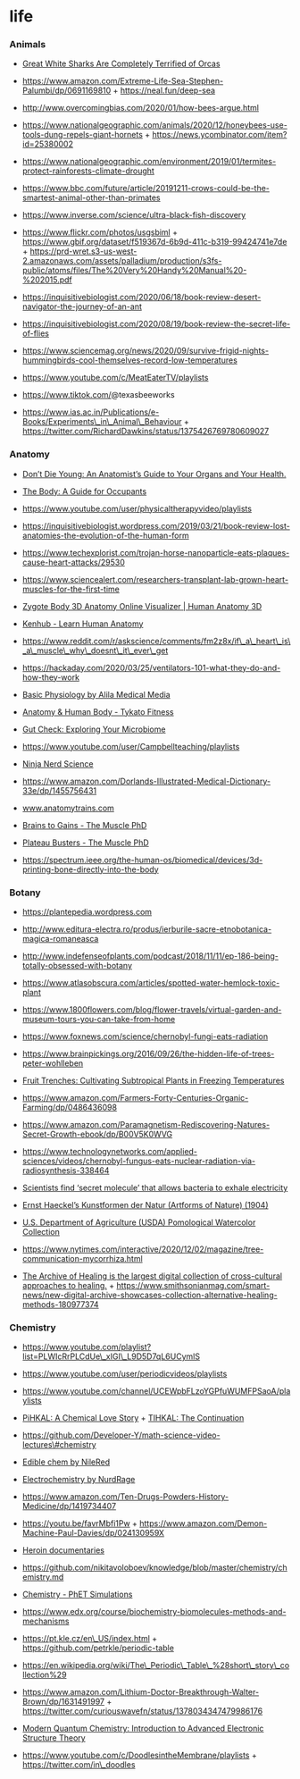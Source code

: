 life
====

### Animals

-   [Great White Sharks Are Completely Terrified of Orcas](https://www.smithsonianmag.com/smart-news/great-white-sharks-are-completely-terrified-orcas-180972009)

<!-- -->

-   https://www.amazon.com/Extreme-Life-Sea-Stephen-Palumbi/dp/0691169810 + https://neal.fun/deep-sea

<!-- -->

-   http://www.overcomingbias.com/2020/01/how-bees-argue.html

<!-- -->

-   https://www.nationalgeographic.com/animals/2020/12/honeybees-use-tools-dung-repels-giant-hornets + https://news.ycombinator.com/item?id=25380002

<!-- -->

-   https://www.nationalgeographic.com/environment/2019/01/termites-protect-rainforests-climate-drought

<!-- -->

-   https://www.bbc.com/future/article/20191211-crows-could-be-the-smartest-animal-other-than-primates

<!-- -->

-   https://www.inverse.com/science/ultra-black-fish-discovery

<!-- -->

-   https://www.flickr.com/photos/usgsbiml + https://www.gbif.org/dataset/f519367d-6b9d-411c-b319-99424741e7de + https://prd-wret.s3-us-west-2.amazonaws.com/assets/palladium/production/s3fs-public/atoms/files/The%20Very%20Handy%20Manual%20-%202015.pdf

<!-- -->

-   https://inquisitivebiologist.com/2020/06/18/book-review-desert-navigator-the-journey-of-an-ant

<!-- -->

-   https://inquisitivebiologist.com/2020/08/19/book-review-the-secret-life-of-flies

<!-- -->

-   https://www.sciencemag.org/news/2020/09/survive-frigid-nights-hummingbirds-cool-themselves-record-low-temperatures

<!-- -->

-   https://www.youtube.com/c/MeatEaterTV/playlists

<!-- -->

-   https://www.tiktok.com/<span class="citation" data-cites="texasbeeworks">@texasbeeworks</span>

<!-- -->

-   https://www.ias.ac.in/Publications/e-Books/Experiments\_in\_Animal\_Behaviour + https://twitter.com/RichardDawkins/status/1375426769780609027

### Anatomy

-   [Don’t Die Young: An Anatomist’s Guide to Your Organs and Your Health.](https://www.amazon.com/Dont-Die-Young-Anatomists-Organs/dp/0747592802)

<!-- -->

-   [The Body: A Guide for Occupants](https://www.amazon.com/Body-Guide-Occupants-Bill-Bryson/dp/0385539304)

<!-- -->

-   https://www.youtube.com/user/physicaltherapyvideo/playlists

<!-- -->

-   https://inquisitivebiologist.wordpress.com/2019/03/21/book-review-lost-anatomies-the-evolution-of-the-human-form

<!-- -->

-   https://www.techexplorist.com/trojan-horse-nanoparticle-eats-plaques-cause-heart-attacks/29530

<!-- -->

-   https://www.sciencealert.com/researchers-transplant-lab-grown-heart-muscles-for-the-first-time

<!-- -->

-   [Zygote Body 3D Anatomy Online Visualizer | Human Anatomy 3D](https://www.zygotebody.com/)

<!-- -->

-   [Kenhub - Learn Human Anatomy](https://www.youtube.com/user/kenHubCOM/playlists)

<!-- -->

-   https://www.reddit.com/r/askscience/comments/fm2z8x/if\_a\_heart\_is\_a\_muscle\_why\_doesnt\_it\_ever\_get

<!-- -->

-   https://hackaday.com/2020/03/25/ventilators-101-what-they-do-and-how-they-work

<!-- -->

-   [Basic Physiology by Alila Medical Media](https://www.youtube.com/playlist?list=PLJIs8ZcKXHUy7zyDIGhZVIflbfulNFif0)

<!-- -->

-   [Anatomy & Human Body - Tykato Fitness](https://www.youtube.com/playlist?list=PLRpkzoMo7s2bVD4B5AqASGJfCQUFXfnNP)

<!-- -->

-   [Gut Check: Exploring Your Microbiome](https://www.coursera.org/learn/microbiome)

<!-- -->

-   https://www.youtube.com/user/Campbellteaching/playlists

<!-- -->

-   [Ninja Nerd Science](https://www.youtube.com/channel/UC6QYFutt9cluQ3uSM963_KQ/playlists)

<!-- -->

-   https://www.amazon.com/Dorlands-Illustrated-Medical-Dictionary-33e/dp/1455756431

<!-- -->

-   www.anatomytrains.com

<!-- -->

-   [Brains to Gains - The Muscle PhD](https://www.youtube.com/playlist?list=PLmiXBKJgM-GuNUykEDLcMiEK2jHrwhq1Z)

<!-- -->

-   [Plateau Busters - The Muscle PhD](https://www.youtube.com/playlist?list=PLmiXBKJgM-GsIXN847rITImkm51Pd7fiJ)

<!-- -->

-   https://spectrum.ieee.org/the-human-os/biomedical/devices/3d-printing-bone-directly-into-the-body

### Botany

-   https://plantepedia.wordpress.com

<!-- -->

-   http://www.editura-electra.ro/produs/ierburile-sacre-etnobotanica-magica-romaneasca

<!-- -->

-   http://www.indefenseofplants.com/podcast/2018/11/11/ep-186-being-totally-obsessed-with-botany

<!-- -->

-   https://www.atlasobscura.com/articles/spotted-water-hemlock-toxic-plant

<!-- -->

-   https://www.1800flowers.com/blog/flower-travels/virtual-garden-and-museum-tours-you-can-take-from-home

<!-- -->

-   https://www.foxnews.com/science/chernobyl-fungi-eats-radiation

<!-- -->

-   https://www.brainpickings.org/2016/09/26/the-hidden-life-of-trees-peter-wohlleben

<!-- -->

-   [Fruit Trenches: Cultivating Subtropical Plants in Freezing Temperatures](https://news.ycombinator.com/item?id=22887931)

<!-- -->

-   https://www.amazon.com/Farmers-Forty-Centuries-Organic-Farming/dp/0486436098

<!-- -->

-   https://www.amazon.com/Paramagnetism-Rediscovering-Natures-Secret-Growth-ebook/dp/B00V5K0WVG

<!-- -->

-   https://www.technologynetworks.com/applied-sciences/videos/chernobyl-fungus-eats-nuclear-radiation-via-radiosynthesis-338464

<!-- -->

-   [Scientists find ‘secret molecule’ that allows bacteria to exhale electricity](https://www.livescience.com/electron-breathing-geobacter-microbes.html)

<!-- -->

-   [Ernst Haeckel’s Kunstformen der Natur (Artforms of Nature) (1904)](https://commons.wikimedia.org/wiki/Kunstformen_der_Natur)

<!-- -->

-   [U.S. Department of Agriculture (USDA) Pomological Watercolor Collection](https://usdawatercolors.nal.usda.gov/pom/home.xhtml)

<!-- -->

-   https://www.nytimes.com/interactive/2020/12/02/magazine/tree-communication-mycorrhiza.html

<!-- -->

-   [The Archive of Healing is the largest digital collection of cross-cultural approaches to healing.](https://archiveofhealing.com/) + https://www.smithsonianmag.com/smart-news/new-digital-archive-showcases-collection-alternative-healing-methods-180977374

### Chemistry

-   https://www.youtube.com/playlist?list=PLWIcRrPLCdUe\_xIGI\_L9D5D7qL6UCymlS

<!-- -->

-   https://www.youtube.com/user/periodicvideos/playlists

<!-- -->

-   https://www.youtube.com/channel/UCEWpbFLzoYGPfuWUMFPSaoA/playlists

<!-- -->

-   [PiHKAL: A Chemical Love Story](https://en.wikipedia.org/wiki/PiHKAL) + [TIHKAL: The Continuation](https://en.wikipedia.org/wiki/TiHKAL)

<!-- -->

-   https://github.com/Developer-Y/math-science-video-lectures\#chemistry

<!-- -->

-   [Edible chem by NileRed](https://www.youtube.com/playlist?list=PLbaramj7Nly7bs5EiT3Hmlx4XudWHe6V0)

<!-- -->

-   [Electrochemistry by NurdRage](https://www.youtube.com/playlist?list=PLU79801KtVAUCrIv5rJn3lEK_6IvekEa7)

<!-- -->

-   https://www.amazon.com/Ten-Drugs-Powders-History-Medicine/dp/1419734407

<!-- -->

-   https://youtu.be/favrMbfi1Pw + https://www.amazon.com/Demon-Machine-Paul-Davies/dp/024130959X

<!-- -->

-   [Heroin documentaries](https://matt.sh/heroin)

<!-- -->

-   https://github.com/nikitavoloboev/knowledge/blob/master/chemistry/chemistry.md

<!-- -->

-   [Chemistry - PhET Simulations](https://phet.colorado.edu/en/simulations/category/chemistry)

<!-- -->

-   https://www.edx.org/course/biochemistry-biomolecules-methods-and-mechanisms

<!-- -->

-   https://pt.kle.cz/en\_US/index.html + https://github.com/petrkle/periodic-table

<!-- -->

-   https://en.wikipedia.org/wiki/The\_Periodic\_Table\_%28short\_story\_collection%29

<!-- -->

-   https://www.amazon.com/Lithium-Doctor-Breakthrough-Walter-Brown/dp/1631491997 + https://twitter.com/curiouswavefn/status/1378034347479986176

<!-- -->

-   [Modern Quantum Chemistry: Introduction to Advanced Electronic Structure Theory](https://www.amazon.com/Modern-Quantum-Chemistry-Introduction-Electronic/dp/0486691861)

<!-- -->

-   https://www.youtube.com/c/DoodlesintheMembrane/playlists + https://twitter.com/in\_doodles
